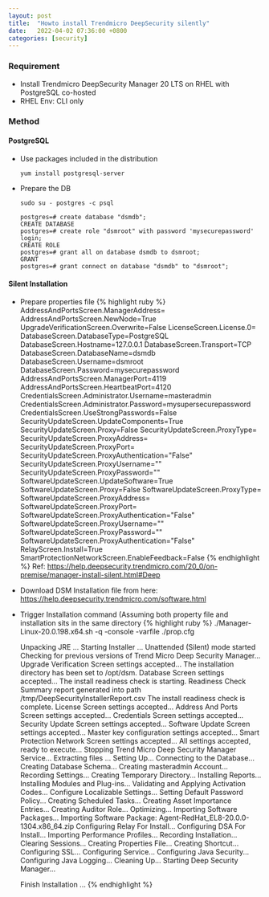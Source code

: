 ```yaml
---
layout: post
title:  "Howto install Trendmicro DeepSecurity silently"
date:   2022-04-02 07:36:00 +0800
categories: [security]
---
```

### Requirement
- Install Trendmicro DeepSecurity Manager 20 LTS on RHEL with PostgreSQL co-hosted
- RHEL Env: CLI only

### Method
#### PostgreSQL
- Use packages included in the distribution

  ```
  yum install postgresql-server
  ```

- Prepare the DB

  ```
  sudo su - postgres -c psql

  postgres=# create database "dsmdb";
  CREATE DATABASE
  postgres=# create role "dsmroot" with password 'mysecurepassword' login;
  CREATE ROLE
  postgres=# grant all on database dsmdb to dsmroot;
  GRANT
  postgres=# grant connect on database "dsmdb" to "dsmroot";
  
  ```

#### Silent Installation
- Prepare properties file
  {% highlight ruby %}
  AddressAndPortsScreen.ManagerAddress=<Your Server IP>
  AddressAndPortsScreen.NewNode=True
  UpgradeVerificationScreen.Overwrite=False
  LicenseScreen.License.0=<Your License ID>
  DatabaseScreen.DatabaseType=PostgreSQL
  DatabaseScreen.Hostname=127.0.0.1
  DatabaseScreen.Transport=TCP
  DatabaseScreen.DatabaseName=dsmdb
  DatabaseScreen.Username=dsmroot
  DatabaseScreen.Password=mysecurepassword
  AddressAndPortsScreen.ManagerPort=4119
  AddressAndPortsScreen.HeartbeatPort=4120
  CredentialsScreen.Administrator.Username=masteradmin
  CredentialsScreen.Administrator.Password=mysupersecurepassword
  CredentialsScreen.UseStrongPasswords=False
  SecurityUpdateScreen.UpdateComponents=True
  SecurityUpdateScreen.Proxy=False
  SecurityUpdateScreen.ProxyType=
  SecurityUpdateScreen.ProxyAddress=
  SecurityUpdateScreen.ProxyPort=
  SecurityUpdateScreen.ProxyAuthentication="False"
  SecurityUpdateScreen.ProxyUsername=""
  SecurityUpdateScreen.ProxyPassword=""
  SoftwareUpdateScreen.UpdateSoftware=True
  SoftwareUpdateScreen.Proxy=False
  SoftwareUpdateScreen.ProxyType=
  SoftwareUpdateScreen.ProxyAddress=
  SoftwareUpdateScreen.ProxyPort=
  SoftwareUpdateScreen.ProxyAuthentication="False"
  SoftwareUpdateScreen.ProxyUsername=""
  SoftwareUpdateScreen.ProxyPassword=""
  SoftwareUpdateScreen.ProxyAuthentication="False"
  RelayScreen.Install=True
  SmartProtectionNetworkScreen.EnableFeedback=False
  {% endhighlight %}
  Ref: https://help.deepsecurity.trendmicro.com/20_0/on-premise/manager-install-silent.html#Deep

- Download DSM Installation file from here: https://help.deepsecurity.trendmicro.com/software.html
- Trigger Installation command (Assuming both property file and installation sits in the same directory
  {% highlight ruby %}
  ./Manager-Linux-20.0.198.x64.sh -q -console -varfile ./prop.cfg

  Unpacking JRE ...
  Starting Installer ...
  Unattended (Silent) mode started
  Checking for previous versions of Trend Micro Deep Security Manager...
  Upgrade Verification Screen settings accepted...
  The installation directory has been set to /opt/dsm.
  Database Screen settings accepted...
  The install readiness check is starting.
  Readiness Check Summary report generated into path /tmp/DeepSecurityInstallerReport.csv
  The install readiness check is complete.
  License Screen settings accepted...
  Address And Ports Screen settings accepted...
  Credentials Screen settings accepted...
  Security Update Screen settings accepted...
  Software Update Screen settings accepted...
  Master key configuration settings accepted...
  Smart Protection Network Screen settings accepted...
  All settings accepted, ready to execute...
  Stopping Trend Micro Deep Security Manager Service...
  Extracting files ...
  Setting Up...
  Connecting to the Database...
  Creating Database Schema...
  Creating masteradmin Account...
  Recording Settings...
  Creating Temporary Directory...
  Installing Reports...
  Installing Modules and Plug-ins...
  Validating and Applying Activation Codes...
  Configure Localizable Settings...
  Setting Default Password Policy...
  Creating Scheduled Tasks...
  Creating Asset Importance Entries...
  Creating Auditor Role...
  Optimizing...
  Importing Software Packages...
  Importing Software Package: Agent-RedHat_EL8-20.0.0-1304.x86_64.zip
  Configuring Relay For Install...
  Configuring DSA For Install...
  Importing Performance Profiles...
  Recording Installation...
  Clearing Sessions...
  Creating Properties File...
  Creating Shortcut...
  Configuring SSL...
  Configuring Service...
  Configuring Java Security...
  Configuring Java Logging...
  Cleaning Up...
  Starting Deep Security Manager...

  Finish Installation ...
  {% endhighlight %}
